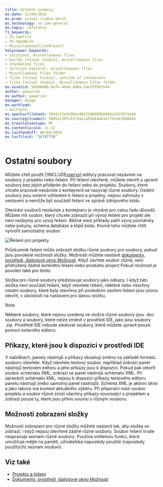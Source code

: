 ```yaml
---
title: Ostatní soubory
ms.date: 11/04/2016
ms.prod: visual-studio-dev15
ms.technology: vs-ide-general
ms.topic: reference
f1_keywords:
- VS.newfile
- VS.OpenWith
- MiscellaneousFilesProject
helpviewer_keywords:
- solutions, miscellaneous files
- builds [Visual Studio], miscellaneous files
- standalone files
- Solution Explorer, miscellaneous files
- Miscellaneous Files folder
- files [Visual Studio], outside of containers
- files [Visual Studio], Miscellaneous Files folder
ms.assetid: 5b96640b-8efe-48a4-8d0a-1ae3f9587e44
author: gewarren
ms.author: gewarren
manager: douge
ms.workload:
- multiple
ms.openlocfilehash: f0241f1e918b4c0022106059b0466a15559f2e84
ms.sourcegitcommit: 58052c29fc61c9a1ca55a64a63a7fdcde34668a4
ms.translationtype: MT
ms.contentlocale: cs-CZ
ms.lasthandoff: 06/04/2018
ms.locfileid: "34747730"
---
```

# <a name="miscellaneous-files"></a>Ostatní soubory
Můžete chtít použít [!INCLUDE[vsprvs](../../code-quality/includes/vsprvs_md.md)] editory pracovat nezávisle na soubory z projektu nebo řešení. Při řešení otevřené, můžete otevřít a upravit soubory bez jejich přidáním do řešení nebo do projektu. Soubory, které chcete pracovat nezávisle z kontejnerů se nazývají různé soubory. Ostatní soubory jsou externí vzhledem k řešení a projekty, nejsou zahrnuty v sestavení a nemůže být součástí řešení ve správě zdrojového kódu.

 Otevírání souborů nezávisle z kontejneru je vhodné pro celou řadu důvodů. Můžete mít soubor, který chcete zobrazit při vývoji řešení pro projekt ale není nezbytný pro vývoj řešení. Běžné mezi příklady patří vývoj poznámky nebo pokyny, schéma databáze a klipů kódu. Kromě toho můžete chtít vytvořit samostatný soubor.

 ![Řešení pro projekty](../../ide/reference/media/projects_solutions_misc.gif)

 Průzkumník řešení může zobrazit složku různé soubory pro soubory, pokud jsou povolené možnosti složky. Možnosti můžete nastavit [dokumenty, prostředí, dialogové okno Možnosti](../../ide/reference/documents-environment-options-dialog-box.md). Když zavřete soubor různé, není přidružený žádné konkrétní řešení nebo produktu project Pokud možnost je povolen také pro tento.

 Složka pro různé soubory představuje soubory jako odkazy. I když tato složka není součástí řešení, když otevřete řešení, některé nebo všechny ostatní soubory, které byly otevřeny při posledním zavření řešení jsou znovu otevřít, v závislosti na nastavení pro danou složku.

> [!NOTE]
> Některé soubory, které nejsou uvedeny ve složce různé soubory jsou .doc soubory a soubory, které nelze změnit v prostředí IDE, jako jsou soubory .zip. Prostředí IDE nebude sledovat soubory, které můžete upravit pouze pomocí externího editoru.


## <a name="commands-available-in-the-ide"></a>Příkazy, které jsou k dispozici v prostředí IDE
 V nabídkách, panely nástrojů a příkazy obsahují změnu na základě formátu souboru otevřete. Když otevřete textový soubor, například zobrazí panel nástrojů textovém editoru a jeho příkazy jsou k dispozici. Pokud pak otevřít soubor schématu XML, zobrazí se panel nástrojů schématu XML. Při úpravách schématu XML, nejsou k dispozici příkazy textového editoru panelu nástrojů (nebo samotný panel nástrojů). Schéma XML je aktivní okno a jako takový má kontext aktuálního výběru. Při přepínání mezi soubor projektu a soubor různé zmizí všechny příkazy související s projektem a zobrazí pouze ty, které jsou přímo souvisí s různým souboru.

## <a name="folder-display-options"></a>Možnosti zobrazení složky
 Možnosti zobrazení pro různé složky můžete nastavit tak, aby složka se zobrazí, i když nejsou otevřené žádné různé soubory. Soubor řešení trvale nespravuje seznam různé soubory. Používá volitelnou funkci, která umožňuje mějte na paměti, uživatelská naposledy použité (naposledy použitých) seznam souborů.

## <a name="see-also"></a>Viz také

- [Projekty a řešení](../../ide/solutions-and-projects-in-visual-studio.md)
- [Dokumenty, prostředí, dialogové okno Možnosti](../../ide/reference/documents-environment-options-dialog-box.md)